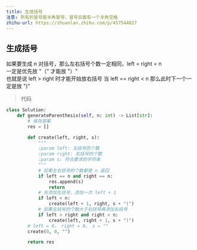 ```yaml
---
title: 生成括号
注意: 所有的冒号是半角冒号，冒号后面有一个半角空格
zhihu-url: https://zhuanlan.zhihu.com/p/457544027
---
```



## 生成括号
如果要生成 n 对括号，那么左右括号个数一定相同，left = right = n\
一定是优先放 "（" 才能放 "）"\
也就是说 left > right 时才能开始放右括号
当 left == right < n 那么此时下一个一定是放 ")"  
>代码
```python
class Solution:
    def generateParenthesis(self, n: int) -> List[str]:
        # 保存答案
        res = []

        def create(left, right, s):
            """
            :param left: 左括号的个数
            :param right: 右括号的个数
            :param s: 符合要求的字符串
            """
            # 如果左右括号的个数都是 n 返回
            if left == n and right == n:
                res.append(s)
                return 
            # 先添加左括号，添加一次 left + 1
            if left < n:
                create(left + 1, right, s + "(")
            # 如果左括号的个数大于右括号再添加右括号
            if left > right and right < n:
                create(left, right + 1, s + ")")
        # left = 0， right = 0， s = ""
        create(0, 0, "")

        return res
```